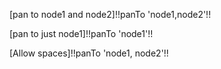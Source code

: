 [pan to node1 and node2]!!panTo 'node1,node2'!!

[pan to just node1]!!panTo 'node1'!!

[Allow spaces]!!panTo 'node1, node2'!!
